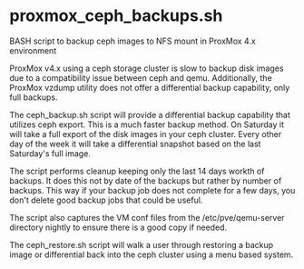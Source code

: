 # proxmox_ceph_backups.sh
BASH script to backup ceph images to NFS mount in ProxMox 4.x environment

ProxMox v4.x using a ceph storage cluster is slow to backup disk images due to a compatibility issue between ceph and qemu. Additionally, the ProxMox vzdump utility does not offer a differential backup capability, only full backups.

The ceph_backup.sh script will provide a differential backup capability that utilizes ceph export. This is a much faster backup method. On Saturday it will take a full export of the disk images in your ceph cluster. Every other day of the week it will take a differential snapshot based on the last Saturday's full image.

The script performs cleanup keeping only the last 14 days workth of backups. It does this not by date of the backups but rather by number of backups. This way if your backup job does not complete for a few days, you don't delete good backup jobs that could be useful. 

The script also captures the VM conf files from the /etc/pve/qemu-server directory nightly to ensure there is a good copy if needed.

The ceph_restore.sh script will walk a user through restoring a backup image or differential back into the ceph cluster using a menu based system.

